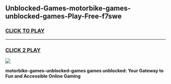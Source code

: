 
## Unblocked-Games-motorbike-games-unblocked-games-Play-Free-f7swe
<h3>
<a href="https://premium76.site?title=motorbike-games-unblocked-games&ref=21A">CLICK TO PLAY</a></h3>
<hr>

<h3>
<a href="https://premium76.site?title=motorbike-games-unblocked-games&ref=21A">CLICK 2 PLAY</a>
  
</h3>

<a href="https://premium76.site?title=motorbike-games-unblocked-games&ref=21A"><img src="https://clearcache.store/games.png"></a>


**motorbike-games-unblocked-games games unblocked: Your Gateway to Fun and Accessible Online Gaming**
